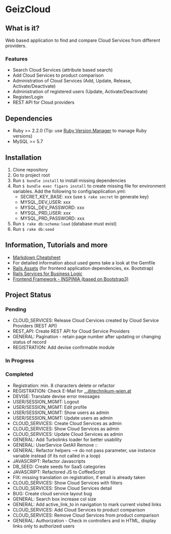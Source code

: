 # GeizCloud

## What is it?
Web based application to find and compare Cloud Services from different providers.

### Features
* Search Cloud Services (attribute based search)
* Add Cloud Services to product comparison
* Administration of Cloud Services (Add, Update, Release, Activate/Deactivate)
* Administration of registered users (Update, Activate/Deactivate)
* Register/Login
* REST API for Cloud providers

## Dependencies
- Ruby >= 2.2.0 (Tip: use [Ruby Version Manager](https://rvm.io) to manage Ruby versions)
- MySQL >= 5.7

## Installation
1. Clone repository
2. Go to project root
2. Run `$ bundle install` to install missing dependencies
3. Run `$ bundle exec figaro install` to create missing file for environment variables. Add the following to config/application.yml:
    - SECRET_KEY_BASE: xxx (use `$ rake secret` to generate key)
    - MYSQL_DEV_USER: xxx
    - MYSQL_DEV_PASSWORD: xxx
    - MYSQL_PRD_USER: xxx
    - MYSQL_PRD_PASSWORD: xxx
4. Run `$ rake db:schema:load` (database must exist)
5. Run `$ rake db:seed`

## Information, Tutorials and more
* [Markdown Cheatsheet](https://github.com/adam-p/markdown-here/wiki/Markdown-Cheatsheet#links)
* For detailed information about used gems take a look at the Gemfile
* [Rails Assets](http://rails-assets.org) (for frontend application dependencies, ex. Bootstrap)
* [Rails Services for Business Logic](http://adamniedzielski.github.io/blog/2014/11/25/my-take-on-services-in-rails/)
* [Frontend Framework - INSPINIA (based on Bootstrap3)](http://wrapbootstrap.com/preview/WB0R5L90S)

## Project Status
### Pending
* CLOUD_SERVICES: Release Cloud Cervices created by Cloud Service Providers (REST API)
* REST_API: Create REST API for Cloud Service Providers
* GENERAL: Pagination - retain page number after updating or changing status of record
* REGISTRATION: Add devise confirmable module

### In Progress

### Completed
* Registration: min. 8 characters delete or refactor
* REGISTRATION: Check E-Mail for ...@technikum-wien.at
* DEVISE: Translate devise error messages
* USER/SESSION_MGMT: Logout
* USER/SESSION_MGMT: Edit profile
* USER/SESSION_MGMT: Show users as admin
* USER/SESSION_MGMT: Update users as admin
* CLOUD_SERVICES: Create Cloud Services as admin
* CLOUD_SERVICES: Show Cloud Services as admin
* CLOUD_SERVICES: Update Cloud Services as admin
* GENERAL: Add Turbolinks loader for better usability
* GENERAL: UserService GetAll Remove ::
* GENERAL: Refactor helpers --> do not pass parameter, use instance variable instead (if its not called in a loop)
* JAVASCRIPT: Refactor Javascripts
* DB_SEED: Create seeds for SaaS categories
* JAVASCRIPT: Refactored JS to CoffeeScript
* FIX: missing translation on registration, if email is already taken
* CLOUD_SERVICES: Show Cloud Services with filters
* CLOUD_SERVICES: Show Cloud Services detail
* BUG: Create cloud service layout bug
* GENERAL: Search box increase col size
* GENERAL: Add active_link_to in navigation to mark current visited links
* CLOUD_SERVICES: Add Cloud Services to product comparison
* CLOUD_SERVICES: Remove Cloud Services from product comparison
* GENERAL: Authorization - Check in controllers and in HTML, display links only to authorized users